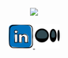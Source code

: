 <p align="center">
  <img src="https://capsule-render.vercel.app/api?type=waving&color=_custom_gradient:0:1e90ff,25:00bfff,50:ffd700,75:ff8c00,100:ff4500&text=🐦‍🔥Hey%20Everyone!🐦‍🔥&height=100&section=header&fontColor=ffffff&strokeColor=8a2be2&strokeWidth=2"/>
</p>



<p align="center">
  <a href="https://it.linkedin.com/in/nemanja-majstorovic-b47302206">
    <img height="50" src="https://github.com/nmswe/nmswe/blob/main/images/linkedin_logo.png"/>
  </a>
  <a href="https://medium.com/@nemanja.majstorovic.swe">
    <img height="50" src="https://github.com/nmswe/nmswe/blob/main/images/medium_logo.png"/>
  </a>
</p>

<!--
**nmswe/nmswe** is a ✨ _special_ ✨ repository because its `README.md` (this file) appears on your GitHub profile.

Here are some ideas to get you started:

- 🔭 I’m currently working on ...
- 🌱 I’m currently learning ...
- 👯 I’m looking to collaborate on ...
- 🤔 I’m looking for help with ...
- 💬 Ask me about ...
- 📫 How to reach me: ...
- 😄 Pronouns: ...
- ⚡ Fun fact: ...
-->
